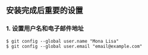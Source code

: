 ## 安装完成后重要的设置

### 1. 设置用户名和电子邮件地址

```
$ git config --global user.name "Mona Lisa"
$ git config --global user.email "email@example.com"
```


